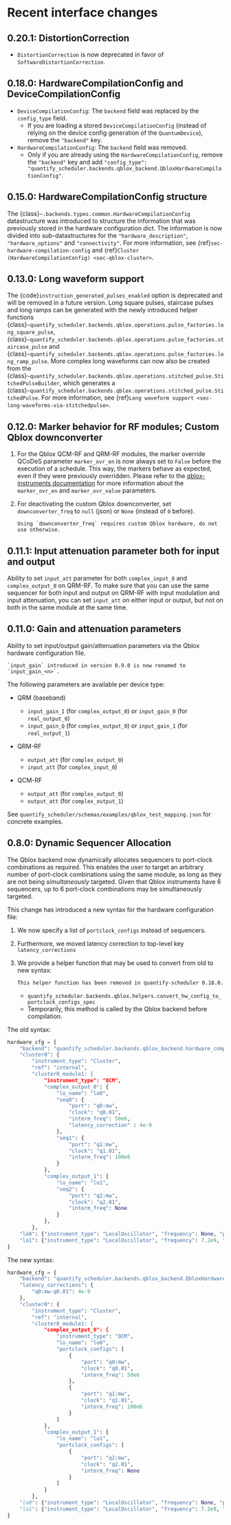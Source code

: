 # Recent interface changes

## 0.20.1: DistortionCorrection

- `DistortionCorrection` is now deprecated in favor of `SoftwareDistortionCorrection`. 

## 0.18.0: HardwareCompilationConfig and DeviceCompilationConfig

- `DeviceCompilationConfig`: The `backend` field was replaced by the `config_type` field.
  - If you are loading a stored `DeviceCompilationConfig` (instead of relying on the device config generation of the `QuantumDevice`), remove the `"backend"` key.
- `HardwareCompilationConfig`: The `backend` field was removed.
  - Only if you are already using the `HardwareCompilationConfig`, remove the `"backend"` key and add `"config_type": "quantify_scheduler.backends.qblox_backend.QbloxHardwareCompilationConfig"`.


## 0.15.0: HardwareCompilationConfig structure

The {class}`~.backends.types.common.HardwareCompilationConfig` datastructure was introduced to structure the information that was previously stored in the hardware configuration dict.
The information is now divided into sub-datastructures for the `"hardware_description"`, `"hardware_options"` and `"connectivity"`.
For more information, see {ref}`sec-hardware-compilation-config` and {ref}`Cluster (HardwareCompilationConfig) <sec-qblox-cluster>`.

## 0.13.0: Long waveform support

The {code}`instruction_generated_pulses_enabled` option is deprecated and will be removed in a future version. Long square pulses, staircase pulses and long ramps can be generated with the newly introduced helper functions {class}`~quantify_scheduler.backends.qblox.operations.pulse_factories.long_square_pulse`, {class}`~quantify_scheduler.backends.qblox.operations.pulse_factories.staircase_pulse` and {class}`~quantify_scheduler.backends.qblox.operations.pulse_factories.long_ramp_pulse`. More complex long waveforms can now also be created from the {class}`~quantify_scheduler.backends.qblox.operations.stitched_pulse.StitchedPulseBuilder`, which generates a {class}`~quantify_scheduler.backends.qblox.operations.stitched_pulse.StitchedPulse`. For more information, see {ref}`Long waveform support <sec-long-waveforms-via-stitchedpulse>`.

## 0.12.0: Marker behavior for RF modules; Custom Qblox downconverter

1. For the Qblox QCM-RF and QRM-RF modules, the marker override QCoDeS parameter `marker_ovr_en`
   is now always set to `False` before the execution of a schedule. This way, the markers
   behave as expected, even if they were previously overridden.
   Please refer to the
   [qblox-instruments documentation](https://qblox-qblox-instruments.readthedocs-hosted.com/en/main/cluster/qrm_rf.html#marker-output-channels) for more information about the `marker_ovr_en` and `marker_ovr_value` parameters.

2. For deactivating the custom Qblox downconverter, set `downconverter_freq` to `null` (json) or `None` (instead of `0` before).
    ```{note}
    Using `downconverter_freq` requires custom Qblox hardware, do not use otherwise.
    ``` 

## 0.11.1: Input attenuation parameter both for input and output

Ability to set `input_att` parameter for both `complex_input_0` and `complex_output_0` on QRM-RF.
To make sure that you can use the same sequencer for both input and output
on QRM-RF with input modulation and input attenuation, you can set `input_att` on either input or output,
but not on both in the same module at the same time.

## 0.11.0: Gain and attenuation parameters

Ability to set input/output gain/attenuation parameters via the Qblox hardware configuration file.

```{note}
`input_gain` introduced in version 0.9.0 is now renamed to `input_gain_<n>`.
```

The following parameters are available per device type:

- QRM (baseband)

  - `input_gain_I` (for `complex_output_0`) or `input_gain_0` (for `real_output_0`)
  - `input_gain_Q` (for `complex_output_0`) or `input_gain_1` (for `real_output_1`)

- QRM-RF

  - `output_att` (for `complex_output_0`)
  - `input_att` (for `complex_input_0`)

- QCM-RF

  - `output_att` (for `complex_output_0`)
  - `output_att` (for `complex_output_1`)

See `quantify_scheduler/schemas/examples/qblox_test_mapping.json` for concrete examples.  <!-- (see {ref}`sec-qblox-how-to-configure`) -->

## 0.8.0: Dynamic Sequencer Allocation

The Qblox backend now dynamically allocates sequencers to port-clock combinations as required.
This enables the user to target an arbitrary number of port-clock combinations using the same module, as long as they are not being *simultaneously* targeted.
Given that Qblox instruments have 6 sequencers, up to 6 port-clock combinations may be simultaneously targeted.

This change has introduced a new syntax for the hardware configuration file:

1. We now specify a list of `portclock_configs` instead of sequencers.

2. Furthermore, we moved latency correction to top-level key `latency_corrections`

3. We provide a helper function that may be used to convert from old to new syntax:

    ```{warning}
    This helper function has been removed in quantify-scheduler 0.18.0.
    ```

   - `quantify_scheduler.backends.qblox.helpers.convert_hw_config_to_portclock_configs_spec`
   - Temporarily, this method is called by the Qblox backend before compilation.

The old syntax:

```python
hardware_cfg = {
    "backend": "quantify_scheduler.backends.qblox_backend.hardware_compile",
    "cluster0": {
        "instrument_type": "Cluster",
        "ref": "internal",
        "cluster0_module1: {
            "instrument_type": "QCM",
            "complex_output_0": {
                "lo_name": "lo0",
                "seq0": {
                    "port": "q0:mw",
                    "clock": "q0.01",
                    "interm_freq": 50e6,
                    "latency_correction" : 4e-9
                },
                "seq1": {
                    "port": "q1:mw",
                    "clock": "q1.01",
                    "interm_freq": 100e6
                }
            },
            "complex_output_1": {
                "lo_name": "lo1",
                "seq2": {
                    "port": "q2:mw",
                    "clock": "q2.01",
                    "interm_freq": None
                }
            },
        },
    "lo0": {"instrument_type": "LocalOscillator", "frequency": None, "power": 20},
    "lo1": {"instrument_type": "LocalOscillator", "frequency": 7.2e9, "power": 20}
}
```

The new syntax:

```python
hardware_cfg = {
    "backend": "quantify_scheduler.backends.qblox_backend.QbloxHardwareCompilationConfig",
    "latency_corrections": {
        "q0:mw-q0.01": 4e-9
    },
    "cluster0": {
        "instrument_type": "Cluster",
        "ref": "internal",
        "cluster0_module1: {
            "complex_output_0": {
                "instrument_type": "QCM",
                "lo_name": "lo0",
                "portclock_configs": [
                    {
                        "port": "q0:mw",
                        "clock": "q0.01",
                        "interm_freq": 50e6
                    },
                    {
                        "port": "q1:mw",
                        "clock": "q1.01",
                        "interm_freq": 100e6
                    }
                ]
            },
            "complex_output_1": {
                "lo_name": "lo1",
                "portclock_configs": [
                    {
                        "port": "q2:mw",
                        "clock": "q2.01",
                        "interm_freq": None
                    }
                ]
            }
        },
    "lo0": {"instrument_type": "LocalOscillator", "frequency": None, "power": 20},
    "lo1": {"instrument_type": "LocalOscillator", "frequency": 7.2e9, "power": 20}
}
```
